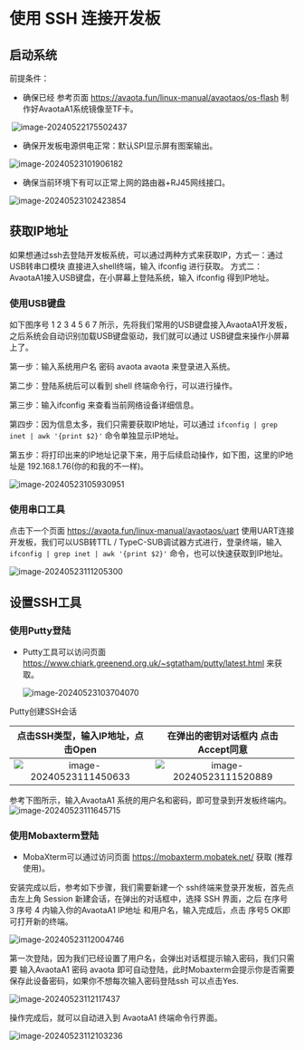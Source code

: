 # 使用 SSH 连接开发板

## 启动系统

前提条件：

- 确保已经 参考页面 https://avaota.fun/linux-manual/avaotaos/os-flash 制作好AvaotaA1系统镜像至TF卡。

​	![image-20240522175502437](assets/03-ssh.assets/image-20240522175502437.png)

- 确保开发板电源供电正常：默认SPI显示屏有图案输出。

![image-20240523101906182](assets/03-ssh.assets/image-20240523101906182.png)

- 确保当前环境下有可以正常上网的路由器+RJ45网线接口。

![image-20240523102423854](assets/03-ssh.assets/image-20240523102423854.png)



## 获取IP地址

如果想通过ssh去登陆开发板系统，可以通过两种方式来获取IP，方式一：通过USB转串口模块 直接进入shell终端，输入 ifconfig 进行获取。 方式二： AvaotaA1接入USB键盘，在小屏幕上登陆系统，输入 ifconfig 得到IP地址。

### 使用USB键盘

如下图序号 1 2 3 4 5 6 7 所示，先将我们常用的USB键盘接入AvaotaA1开发板，之后系统会自动识别加载USB键盘驱动，我们就可以通过 USB键盘来操作小屏幕上了。

第一步：输入系统用户名 密码 avaota avaota 来登录进入系统。

第二步：登陆系统后可以看到 shell 终端命令行，可以进行操作。

第三步：输入ifconfig 来查看当前网络设备详细信息。

第四步：因为信息太多，我们只需要获取IP地址，可以通过 `ifconfig | grep inet | awk '{print $2}'` 命令单独显示IP地址。

第五步：将打印出来的IP地址记录下来，用于后续启动操作，如下图，这里的IP地址是 192.168.1.76(你的和我的不一样)。

![image-20240523105930951](assets/03-ssh.assets/image-20240523105930951.png)



### 使用串口工具

点击下一个页面  https://avaota.fun/linux-manual/avaotaos/uart 使用UART连接开发板，我们可以USB转TTL / TypeC-SUB调试器方式进行，登录终端，输入  `ifconfig | grep inet | awk '{print $2}'`  命令，也可以快速获取到IP地址。

![image-20240523111205300](assets/03-ssh.assets/image-20240523111205300.png)



## 设置SSH工具

### 使用Putty登陆

- Putty工具可以访问页面 https://www.chiark.greenend.org.uk/~sgtatham/putty/latest.html 来获取。

  ![image-20240523103704070](assets/03-ssh.assets/image-20240523103704070.png)

  

Putty创建SSH会话

|              点击SSH类型，输入IP地址，点击Open               |             在弹出的密钥对话框内 点击 Accept同意             |
| :----------------------------------------------------------: | :----------------------------------------------------------: |
| ![image-20240523111450633](assets/03-ssh.assets/image-20240523111450633.png) | ![image-20240523111520889](assets/03-ssh.assets/image-20240523111520889.png) |

  参考下图所示，输入AvaotaA1 系统的用户名和密码，即可登录到开发板终端内。![image-20240523111645715](assets/03-ssh.assets/image-20240523111645715.png)



### 使用Mobaxterm登陆

- MobaXterm可以通过访问页面 https://mobaxterm.mobatek.net/ 获取 (推荐使用)。

安装完成以后，参考如下步骤，我们需要新建一个 ssh终端来登录开发板，首先点击左上角 Session 新建会话，在弹出的对话框中，选择 SSH 界面，之后 在序号 3  序号 4 内输入你的AvaotaA1 IP地址 和用户名，输入完成后，点击 序号5 OK即可打开新的终端。

![image-20240523112004746](assets/03-ssh.assets/image-20240523112004746.png)

第一次登陆，因为我们已经设置了用户名，会弹出对话框提示输入密码，我们只需要 输入AvaotaA1 密码 avaota 即可自动登陆，此时Mobaxterm会提示你是否需要保存此设备密码，如果你不想每次输入密码登陆ssh 可以点击Yes.

![image-20240523112117437](assets/03-ssh.assets/image-20240523112117437.png)

操作完成后，就可以自动进入到 AvaotaA1 终端命令行界面。

![image-20240523112103236](assets/03-ssh.assets/image-20240523112103236.png)
